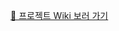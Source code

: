 [📖 프로젝트 Wiki 보러 가기]( [https://github.com/LeeSiHyeon711/everyEmr.wiki.git](https://github.com/LeeSiHyeon711/everyEmr/wiki/%ED%94%84%EB%A1%9C%EC%A0%9D%ED%8A%B8-%EC%86%8C%EA%B0%9C) )
